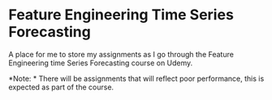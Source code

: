 # Feature Engineering Time Series Forecasting
A place for me to store my assignments as I go through the Feature Engineering time Series Forecasting course on Udemy.

*Note: * There will be assignments that will reflect poor performance, this is expected as part of the course.
